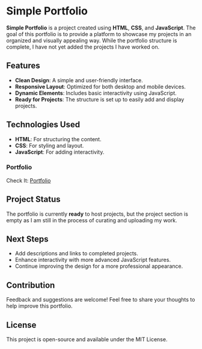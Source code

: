 # Simple Portfolio

**Simple Portfolio** is a project created using **HTML**, **CSS**, and **JavaScript**. The goal of this portfolio is to provide a platform to showcase my projects in an organized and visually appealing way. While the portfolio structure is complete, I have not yet added the projects I have worked on.

## Features
- **Clean Design**: A simple and user-friendly interface.
- **Responsive Layout**: Optimized for both desktop and mobile devices.
- **Dynamic Elements**: Includes basic interactivity using JavaScript.
- **Ready for Projects**: The structure is set up to easily add and display projects.

## Technologies Used
- **HTML**: For structuring the content.
- **CSS**: For styling and layout.
- **JavaScript**: For adding interactivity.

### Portfolio
Check It: [Portfolio](https://portfolio-leonardo-tan.vercel.app/)

## Project Status
The portfolio is currently **ready** to host projects, but the project section is empty as I am still in the process of curating and uploading my work.

## Next Steps
- Add descriptions and links to completed projects.
- Enhance interactivity with more advanced JavaScript features.
- Continue improving the design for a more professional appearance.

## Contribution
Feedback and suggestions are welcome! Feel free to share your thoughts to help improve this portfolio.

## License
This project is open-source and available under the MIT License.
